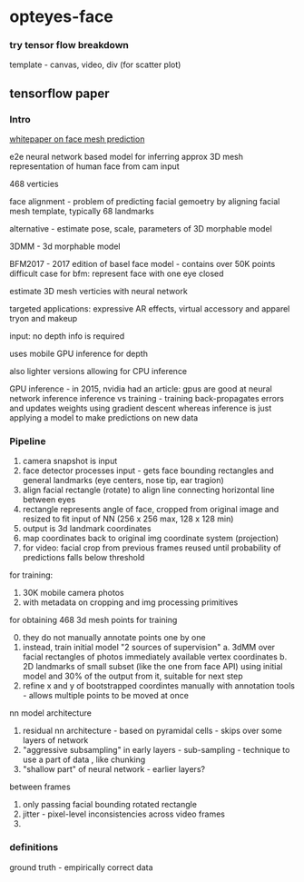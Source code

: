 # opteyes-face

### try tensor flow breakdown

template - canvas, video, div (for scatter plot)

## tensorflow paper 

### Intro

[whitepaper on face mesh prediction](https://arxiv.org/pdf/1907.06724.pdf)

e2e neural network based model for inferring approx 3D mesh representation of human face from cam input

468 verticies 

face alignment - problem of predicting facial gemoetry by aligning facial mesh template, typically 68 landmarks 

alternative - estimate pose, scale, parameters of 3D morphable model 

3DMM - 3d morphable model 

BFM2017 - 2017 edition of basel face model - contains over 50K points 
difficult case for bfm: represent face with one eye closed 

estimate 3D mesh verticies with neural network

targeted applications: expressive AR effects, virtual accessory and apparel tryon and makeup 

input: no depth info is required 

uses mobile GPU inference for depth 

also lighter versions allowing for CPU inference 

GPU inference - in 2015, nvidia had an article: gpus are good at neural network inference 
inference vs training - training back-propagates errors and updates weights using gradient descent
whereas inference is just applying a model to make predictions on new data 


### Pipeline

1.  camera snapshot is input
2.  face detector processes input - gets face bounding rectangles and general landmarks (eye centers, nose tip, ear tragion) 
3.  align facial rectangle (rotate) to align line connecting horizontal line between eyes 
4.  rectangle represents angle of face, cropped from original image and resized to fit input of NN (256 x 256 max, 128 x 128 min)
5.  output is 3d landmark coordinates
6.  map coordinates back to original img coordinate system (projection)
7.  for video: facial crop from previous frames reused until probability of predictions falls below threshold 

for training:
1.  30K mobile camera photos 
2.  with metadata on cropping and img processing primitives 

for obtaining 468 3d mesh points for training

0. they do not manually annotate points one by one 
1.  instead, train initial model "2 sources of supervision"
    a.  3dMM over facial rectangles of photos immediately available vertex coordinates 
    b.  2D landmarks of small subset (like the one from face API)
using initial model and 30% of the output from it, suitable for next step
2.  refine x and y of bootstrapped coordintes manually with annotation tools - allows multiple points to be moved at once

nn model architecture 

1.  residual nn architecture - based on pyramidal cells - skips over some layers of network 
2.  "aggressive subsampling" in early layers - sub-sampling - technique to use a part of data , like chunking
3.  "shallow part" of neural network - earlier layers?

between frames

1.  only passing facial bounding rotated rectangle 
2.  jitter - pixel-level inconsistencies across video frames 
3.  

### definitions

ground truth - empirically correct data 

